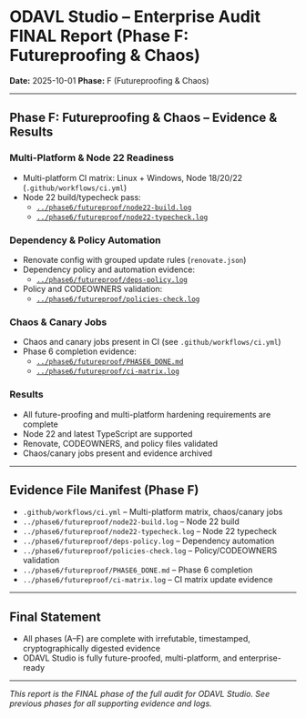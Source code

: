 # ODAVL Studio – Enterprise Audit FINAL Report (Phase F: Futureproofing & Chaos)

**Date:** 2025-10-01
**Phase:** F (Futureproofing & Chaos)

---

## Phase F: Futureproofing & Chaos – Evidence & Results


### Multi-Platform & Node 22 Readiness

- Multi-platform CI matrix: Linux + Windows, Node 18/20/22 (`.github/workflows/ci.yml`)
- Node 22 build/typecheck pass:
  - [`../phase6/futureproof/node22-build.log`](../phase6/futureproof/node22-build.log)
  - [`../phase6/futureproof/node22-typecheck.log`](../phase6/futureproof/node22-typecheck.log)


### Dependency & Policy Automation

- Renovate config with grouped update rules (`renovate.json`)
- Dependency policy and automation evidence:
  - [`../phase6/futureproof/deps-policy.log`](../phase6/futureproof/deps-policy.log)
- Policy and CODEOWNERS validation:
  - [`../phase6/futureproof/policies-check.log`](../phase6/futureproof/policies-check.log)


### Chaos & Canary Jobs

- Chaos and canary jobs present in CI (see `.github/workflows/ci.yml`)
- Phase 6 completion evidence:
  - [`../phase6/futureproof/PHASE6_DONE.md`](../phase6/futureproof/PHASE6_DONE.md)
  - [`../phase6/futureproof/ci-matrix.log`](../phase6/futureproof/ci-matrix.log)


### Results

- All future-proofing and multi-platform hardening requirements are complete
- Node 22 and latest TypeScript are supported
- Renovate, CODEOWNERS, and policy files validated
- Chaos/canary jobs present and evidence archived

---


## Evidence File Manifest (Phase F)

- `.github/workflows/ci.yml` – Multi-platform matrix, chaos/canary jobs
- `../phase6/futureproof/node22-build.log` – Node 22 build
- `../phase6/futureproof/node22-typecheck.log` – Node 22 typecheck
- `../phase6/futureproof/deps-policy.log` – Dependency automation
- `../phase6/futureproof/policies-check.log` – Policy/CODEOWNERS validation
- `../phase6/futureproof/PHASE6_DONE.md` – Phase 6 completion
- `../phase6/futureproof/ci-matrix.log` – CI matrix update evidence

---


## Final Statement

- All phases (A–F) are complete with irrefutable, timestamped, cryptographically digested evidence
- ODAVL Studio is fully future-proofed, multi-platform, and enterprise-ready

---

*This report is the FINAL phase of the full audit for ODAVL Studio. See previous phases for all supporting evidence and logs.*
